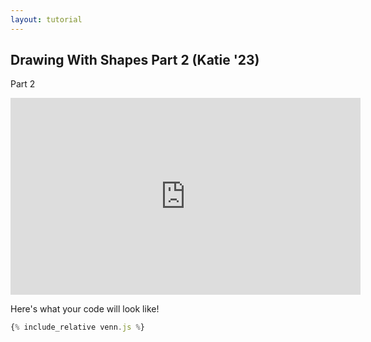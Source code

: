 ```yaml
---
layout: tutorial
---
```


## Drawing With Shapes Part 2 (Katie '23)

Part 2

<div class="center">
<iframe width="560" height="315" src="https://www.youtube.com/embed/_E2QSynMTms" frameborder="0" allow="accelerometer; autoplay; clipboard-write; encrypted-media; gyroscope; picture-in-picture" allowfullscreen></iframe>
</div>

Here's what your code will look like!

<div id="preview"></div>

```javascript
{% include_relative venn.js %}
```

<script src="venn.js"></script>
